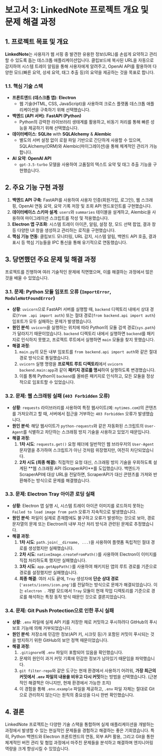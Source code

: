 # 보고서 3: LinkedNote 프로젝트 개요 및 문제 해결 과정

## 1. 프로젝트 목표 및 개요

**LinkedNote**는 사용자가 웹 서핑 중 발견한 유용한 정보(URL)를 손쉽게 요약하고 관리할 수 있도록 돕는 데스크톱 애플리케이션입니다. 클립보드에 복사된 URL을 자동으로 감지하여 시스템 트레이 알림을 통해 사용자에게 알려주고, OpenAI API를 활용하여 다양한 모드(빠른 요약, 상세 요약, 태그 추출 등)의 요약을 제공하는 것을 목표로 합니다.

### 1.1. 핵심 기술 스택

- **프론트엔드 (데스크톱 앱)**: **Electron**
  - 웹 기술(HTML, CSS, JavaScript)을 사용하여 크로스 플랫폼 데스크톱 애플리케이션을 구축하기 위해 선택했습니다.
- **백엔드 (API 서버)**: **FastAPI (Python)**
  - Python의 강력한 라이브러리 생태계를 활용하고, 비동기 처리를 통해 빠른 성능을 제공하기 위해 선택했습니다.
- **데이터베이스**: **SQLite** with **SQLAlchemy** & **Alembic**
  - 별도의 서버 설정 없이 로컬 파일 기반으로 간단하게 사용할 수 있으며, SQLAlchemy(ORM)와 Alembic(마이그레이션)을 통해 체계적인 관리가 가능합니다.
- **AI 요약**: **OpenAI API**
  - `gpt-3.5-turbo` 모델을 사용하여 고품질의 텍스트 요약 및 태그 추출 기능을 구현했습니다.

## 2. 주요 기능 구현 과정

1.  **백엔드 API 구축**: FastAPI를 사용하여 사용자 인증(회원가입, 로그인), 웹 스크래핑, OpenAI 연동 요약, 요약 기록 저장 및 조회 API 엔드포인트를 구현했습니다.
2.  **데이터베이스 스키마 설계**: `users`와 `summaries` 테이블을 설계하고, Alembic을 사용하여 마이그레이션 스크립트를 작성 및 적용했습니다.
3.  **Electron 앱 구조화**: 시스템 트레이 아이콘, 알림, 설정 창, 모드 선택 팝업, 결과 창 등 다양한 UI 창을 생성하고 관리하는 로직을 구현했습니다.
4.  **핵심 기능 연동**: 클립보드 모니터링, URL 감지, 시스템 알림, 백엔드 API 호출, 결과 표시 등 핵심 기능들을 IPC 통신을 통해 유기적으로 연동했습니다.

## 3. 당면했던 주요 문제 및 해결 과정

프로젝트를 진행하며 여러 기술적인 문제에 직면했으며, 이를 해결하는 과정에서 많은 것을 배울 수 있었습니다.

### 3.1. 문제: Python 모듈 임포트 오류 (`ImportError`, `ModuleNotFoundError`)

- **상황**: `uvicorn`으로 FastAPI 서버를 실행할 때, `backend` 디렉토리 내에서 상대 경로(`from .api import auth`) 또는 절대 경로(`from backend.api import auth`) 임포트가 모두 실패하는 문제가 발생했습니다.
- **원인 분석**: `uvicorn`을 실행하는 위치에 따라 Python의 모듈 검색 경로(`sys.path`)가 달라지기 때문이었습니다. `backend` 디렉토리 내에서 실행하면 `backend`를 패키지로 인식하지 못했고, 프로젝트 루트에서 실행하면 `main` 모듈을 찾지 못했습니다.
- **해결 과정**:
  1.  `main.py`의 모든 내부 임포트를 `from backend.api import auth`와 같은 절대 경로 방식으로 통일했습니다.
  2.  `uvicorn` 실행 명령을 **프로젝트 루트 디렉토리**에서 `uvicorn backend.main:app`과 같이 **패키지 경로를 명시**하여 실행하도록 변경했습니다.
  3.  이를 통해 Python이 `backend`를 올바른 패키지로 인식하고, 모든 모듈을 정상적으로 임포트할 수 있었습니다.

### 3.2. 문제: 웹 스크래핑 실패 (`403 Forbidden` 오류)

- **상황**: `requests` 라이브러리를 사용하여 특정 웹사이트(예: `nytimes.com`)의 콘텐츠를 가져오려고 할 때, 서버에서 접근을 거부하는 `403 Forbidden` 오류가 발생했습니다.
- **원인 분석**: 해당 웹사이트가 `python-requests`와 같은 자동화된 스크립트의 `User-Agent`를 식별하고 차단하는 스크래핑 방지 기술을 사용하고 있었기 때문입니다.
- **해결 과정**:
  1.  **1차 시도**: `requests.get()` 요청 헤더에 일반적인 웹 브라우저의 `User-Agent` 문자열을 추가하여 스크립트가 아닌 것처럼 위장했지만, 여전히 차단되었습니다.
  2.  **2차 시도 (최종 해결)**: 직접적인 요청 대신, 스크래핑 방지 기술을 우회하도록 설계된 **웹 스크래핑 API (ScraperAPI)**를 도입했습니다. 백엔드가 ScraperAPI에 대상 URL을 전달하면, ScraperAPI가 대신 콘텐츠를 가져와 반환해주는 방식으로 문제를 해결했습니다.

### 3.3. 문제: Electron Tray 아이콘 로딩 실패

- **상황**: Electron 앱 실행 시, 시스템 트레이 아이콘 이미지를 로드하지 못하는 `Failed to load image from path` 오류가 지속적으로 발생했습니다.
- **원인 분석**: 파일이 실제로 존재함에도 불구하고 오류가 발생하는 것으로 보아, 경로 문자열의 문제 또는 Electron의 내부 자산 처리 방식과 관련된 문제로 추정했습니다.
- **해결 과정**:
  1.  **1차 시도**: `path.join(__dirname, ...)`을 사용하여 플랫폼 독립적인 절대 경로를 생성했지만 실패했습니다.
  2.  **2차 시도**: `nativeImage.createFromPath()`를 사용하여 Electron이 이미지를 직접 처리하도록 했지만 실패했습니다.
  3.  **3차 시도**: `app.getAppPath()`를 사용하여 패키지된 앱의 루트 경로를 기준으로 경로를 설정했지만 실패했습니다.
  4.  **최종 해결**: 여러 시도 끝에, `Tray` 생성자에 **단순 상대 경로**(`'assets/icons/icon.png'`)를 전달하는 방식으로 문제가 해결되었습니다. 이는 `electron .` 개발 모드에서 `Tray` 모듈이 현재 작업 디렉토리를 기준으로 경로를 해석하는 특정 동작 방식 때문인 것으로 결론지었습니다.

### 3.4. 문제: Git Push Protection으로 인한 푸시 실패

- **상황**: `.env` 파일에 실제 API 키를 저장한 채로 커밋하고 푸시하려다 GitHub의 푸시 보호 기능에 의해 거부되었습니다.
- **원인 분석**: 저장소에 민감한 정보(API 키, 시크릿 등)가 포함된 커밋이 푸시되는 것을 방지하기 위한 GitHub의 보안 정책 때문이었습니다.
- **해결 과정**:
  1.  `.gitignore`에 `.env` 파일이 포함되어 있음을 확인했습니다.
  2.  문제의 원인이 과거 커밋 기록에 민감한 정보가 남아있기 때문임을 파악했습니다.
  3.  `git filter-repo`와 같은 도구는 현재 환경에서 사용하기 어려워, **가장 최근의 커밋에서 `.env` 파일의 내용을 비우고 다시 커밋**하는 방법을 선택했습니다. (근본적인 해결책은 아니지만, 현재 환경에서 가능한 조치)
  4.  이 경험을 통해 `.env.example` 파일을 제공하고, `.env` 파일 자체는 절대로 Git으로 관리하지 않는다는 원칙의 중요성을 다시 한번 확인했습니다.

## 4. 결론

LinkedNote 프로젝트는 다양한 기술 스택을 통합하며 실제 애플리케이션을 개발하는 과정에서 발생할 수 있는 현실적인 문제들을 경험하고 해결하는 좋은 기회였습니다. 특히, Python 백엔드와 Electron 프론트엔드의 연동, 외부 API 활용, 그리고 Git을 통한 체계적인 버전 관리 및 협업 과정에서 마주친 문제들을 분석하고 해결하며 엔지니어링 역량을 크게 향상시킬 수 있었습니다.
